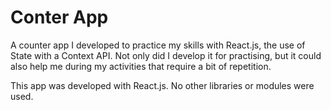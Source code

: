 # Conter App

A counter app I developed to practice my skills with React.js, the use of State with a Context API. Not only did I develop it for practising, but it could also help me during my activities that require a bit of repetition.

This app was developed with React.js. No other libraries or modules were used. 

